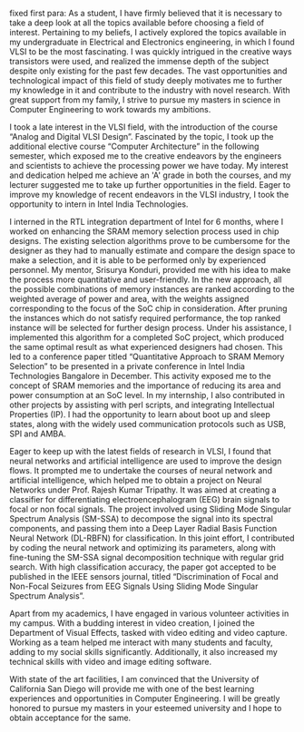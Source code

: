 fixed first para: As a student, I have firmly believed that it is necessary to take a deep look at all the topics available before choosing a field of interest. Pertaining to my beliefs, I actively explored the topics available in my undergraduate in Electrical and Electronics engineering, in which I found VLSI to be the most fascinating. I was quickly intrigued in the creative ways transistors were used, and realized the immense depth of the subject despite only existing for the past few decades. The vast opportunities and technological impact of this field of study deeply motivates me to further my knowledge in it and contribute to the industry with novel research. With great support from my family, I strive to pursue my masters in science in Computer Engineering to work towards my ambitions.

I took a late interest in the VLSI field, with the introduction of the course “Analog and Digital VLSI Design”. Fascinated by the topic,  I took up the additional elective course “Computer Architecture” in the following semester, which exposed me to the creative endeavors by the engineers and scientists to achieve the processing power we have today. My interest and dedication helped me achieve an 'A' grade in both the courses, and my lecturer suggested me to take up further opportunities in the field. Eager to improve my knowledge of recent endeavors in the VLSI industry, I took the opportunity to intern in Intel India Technologies.

I interned in the RTL integration department of Intel for 6 months, where I worked on enhancing the SRAM memory selection process used in chip designs. The existing selection algorithms prove to be cumbersome for the designer as they had to manually estimate and compare the design space to make a selection, and it is able to be performed only by experienced personnel. My mentor, Srisurya Konduri, provided me with his idea to make the process more quantitative and user-friendly. In the new approach, all the possible combinations of memory instances are ranked according to the weighted average of power and area, with the weights assigned corresponding to the focus of the SoC chip in consideration. After pruning the instances which do not satisfy required performance, the top ranked instance will be selected for further design process. Under his assistance, I implemented this algorithm for a completed SoC project, which produced the same optimal result as what experienced designers had chosen. This led to a conference paper titled “Quantitative Approach to SRAM Memory Selection” to be presented in a private conference in Intel India Technologies Bangalore in December. This activity exposed me to the concept of SRAM memories and the importance of reducing its area and power consumption at an SoC level. In my internship, I also contributed in other projects by assisting with perl scripts, and integrating Intellectual Properties (IP). I had the opportunity to learn about boot up and sleep states, along with the widely used communication protocols such as USB, SPI and AMBA.

Eager to keep up with the latest fields of research in VLSI, I found that neural networks and artificial intelligence are used to improve the design flows. It prompted me to undertake the courses of neural network and artificial intelligence, which helped me to obtain a project on Neural Networks under Prof. Rajesh Kumar Tripathy. It was aimed at creating a classifier for differentiating electroencephalogram (EEG) brain signals to focal or non focal signals. The project involved using Sliding Mode Singular Spectrum Analysis (SM-SSA) to decompose the signal into its spectral components, and passing them into a Deep Layer Radial Basis Function Neural Network (DL-RBFN) for classification. In this joint effort, I contributed by coding the neural network and optimizing its parameters, along with fine-tuning the SM-SSA signal decomposition technique with regular grid search. With high classification accuracy, the paper got accepted to be published in the IEEE sensors journal, titled “Discrimination of Focal and Non-Focal Seizures from EEG Signals Using Sliding Mode Singular Spectrum Analysis”.

Apart from my academics, I have engaged in various volunteer activities in my campus. With a budding interest in video creation, I joined the Department of Visual Effects, tasked with video editing and video capture. Working as a team helped me interact with many students and faculty, adding to my social skills significantly. Additionally, it also increased my technical skills with video and image editing software.

With state of the art facilities, I am convinced that the University of California San Diego will provide me with one of the best learning experiences and opportunities in Computer Engineering. I will be greatly honored to pursue my masters in your esteemed university and I hope to obtain acceptance for the same.
